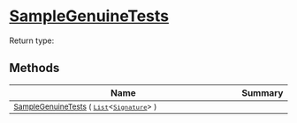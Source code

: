 # [SampleGenuineTests](./Sampler-100663361.md)


Return type:
## Methods

| Name | Summary | 
| --- | --- | 
| <sub>[SampleGenuineTests](./Sampler-100663361.md) ( [`List`](https://docs.microsoft.com/en-us/dotnet/api/System.Collections.Generic.List-1)\<[`Signature`](./../Signature.md)> )</sub><img width=200/>| <sub></sub>| <br>


